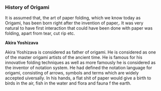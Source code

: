 ### **History of Origami**

It is assumed that, the art of paper folding, which we know today as Origami, has been born right after the invention of paper,. It was very natural to have first interaction that could have been done with paper was folding, apart from tear, cut rip etc.

**Akira Yoshizava**

Akira Yoshizava is considered as father of origami. He is considered as one of the master origami artists of the ancient time. He is famous for his innovative folding techniques as well as more famously he is considered as the inventor of notation system.  He had defined the notation language for origami, consisting of arrows, symbols and terms which are widely accepted uiversally. In his hands, a flat shit of paper would give a birth to birds in the air, fish in the water and flora and fauna f the earth.

